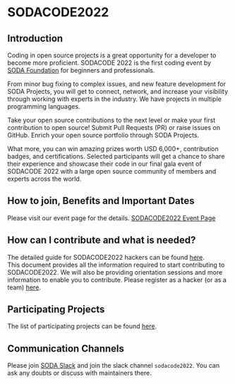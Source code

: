 # SODACODE2022
  
## Introduction
  
Coding in open source projects is a great opportunity for a developer to become more proficient. SODACODE 2022 is the first coding event by [SODA Foundation](https://sodafoundation.io/) for beginners and professionals.

From minor bug fixing to complex issues, and new feature development for SODA Projects, you will get to connect, network, and increase your visibility through working with experts in the industry. We have projects in multiple programming languages.

Take your open source contributions to the next level or make your first contribution to open source! Submit Pull Requests (PR) or raise issues on GitHub. Enrich your open source portfolio through SODA Projects.

What more, you can win amazing prizes worth USD 6,000+, contribution badges, and certifications. Selected participants will get a chance to share their experience and showcase their code in our final gala event of SODACODE 2022 with a large open source community of members and experts across the world.

## How to join, Benefits and Important Dates

Please visit our event page for the details. [SODACODE2022 Event Page](https://events.linuxfoundation.org/sodacode/)
  
  
## How can I contribute and what is needed?

The detailed guide for SODACODE2022 hackers can be found [here](https://github.com/sodafoundation/community/blob/main/events/sodacode2022/hacker_guide.md).  
This document provides all the information required to start contributing to SODACODE2022. We will also be providing orientation sessions and more information to enable you to contribute. Please register as a hacker (or as a team) [here](https://events.linuxfoundation.org/sodacode/register/).

## Participating Projects

The list of participating projects can be found [here](https://github.com/sodafoundation/community/blob/main/events/sodacode2022/projects.md).  

## Communication Channels

Please join [SODA Slack](https://sodafoundation.io/slack) and join the slack channel `sodacode2022`. You can ask any doubts or discuss with maintainers there.



